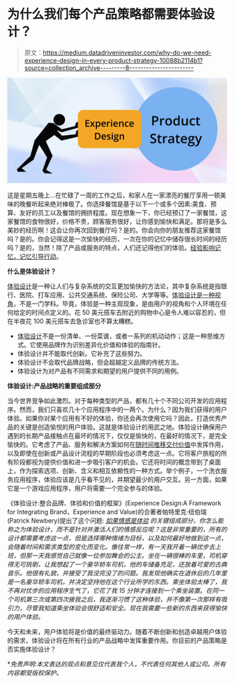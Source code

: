# 为什么我们每个产品策略都需要体验设计？

> 原文：<https://medium.datadriveninvestor.com/why-do-we-need-experience-design-in-every-product-strategy-10088b2114b1?source=collection_archive---------8----------------------->

![](img/2d86d78b3ae15b3d133e161796096b40.png)

这是星期五晚上…在忙碌了一周的工作之后，和家人在一家漂亮的餐厅享用一顿美味的晚餐听起来绝对棒极了。你选择餐馆是基于以下一个或多个因素:美食、预算、友好的员工以及餐馆的拥挤程度。现在想象一下，你已经预订了一家餐馆，这家餐馆的食物很好，价格不贵，顾客服务很好，让你感到愉快和满足。那将是多么美妙的经历啊！这会让你再次回到餐厅吗？是的。你会向你的朋友推荐这家餐馆吗？是的。你会记得这是一次愉快的经历，一次在你的记忆中储存很长时间的经历吗？是的，当然！除了产品或服务的特点，人们还记得他们的体验。[经验影响记忆，记忆引导行动](http://www.foolproof.co.uk/thinking/what-is-experience-design/)。

**什么是体验设计？**

[体验设计](https://medium.com/digital-experience-design/mindsets-tools-and-terminology-of-experience-design-7c25befd439e)是一种让人们与复杂系统的交互更加愉快的方法论，其中复杂系统是指银行、医院、打车应用、公共交通系统、保险公司、大学等等。[体验设计是一种视角](https://uxmag.com/articles/experience-design-is-a-perspective-not-a-discipline)，不是一门学科。毕竟，体验是一种主观现象，是由用户的视角和个人环境在任何给定的时间点定义的。花 50 美元搭车去附近的购物中心是令人难以容忍的，但在半夜花 100 美元搭车去急诊室也不算太糟糕。

*   [体验设计](https://www.wired.com/insights/2014/03/experience-design-innovation-isnt-enough/)不是一份清单、一份菜谱，或者一系列的机动动作；这是一种思维方式。它使用品牌作为识别差异化价值和体验的指南针。
*   体验设计并不能取代创新。它补充了这些努力。
*   体验设计不会取代品牌战略，但会超越定义品牌的传统方法。
*   体验设计为对产品有不同需求和期望的用户提供不同的用例。

**体验设计:产品战略的重要组成部分**

当今世界竞争如此激烈。对于每种类型的产品，都有几十个不同公司开发的应用程序。然而，我们只喜欢几十个应用程序中的一两个。为什么？因为我们获得的用户体验。如果你对某个应用有不好的体验，你还会再次使用它吗？因此，打造优秀产品的关键是创造愉悦的用户体验。这就是体验设计的用武之地。体验设计确保用户遇到的长期产品接触点在最坏的情况下，仅仅是愉快的，在最好的情况下，是完全愉快的。它考虑了产品、服务和解决方案如何在[随时间推移交付价值](https://www.wired.com/insights/2014/03/experience-design-innovation-isnt-enough/)中发挥作用，以及即使在创新或产品设计流程的早期阶段也必须考虑这一点。它将客户旅程的所有阶段都视为提供价值和进一步吸引客户的机会。它还将时间的概念带到了桌面上，作为探索选项、创新、含义和相互依赖性的一种方式。举个例子，一个洗衣服务应用程序，体验应该是几乎看不见的，并期望最少的用户交互。另一方面，如果它是一个游戏应用程序，用户将需要一个完全参与的体验。

《体验设计:整合品牌、体验和价值的框架》(Experience Design:A Framework for Integrating Brand，Experience and Value)的合著者帕特里克·纽伯瑞(Patrick Newbery)提出了这个问题: [*如果情感是体验*](https://uxmag.com/articles/experience-design-is-a-perspective-not-a-discipline) *的关键组成部分，你怎么能称之为体验设计，而不是针对并激活人们的情感反应呢？这是非常重要的，所有的设计都需要考虑这一点，但是选择哪种情绪为目标，以及如何最好地做到这一点，会随着时间和需求类型的变化而变化。像往常一样，有一天我开着一辆优步去上班，但那一天我感觉自己就像一位参加舞会的公主。坐在一辆很棒的车里，司机穿得无可挑剔，让我想起了一个豪华轿车司机，他的车储备充足，还放着可爱的古典音乐。他很有礼貌，并接受了我没完没了的问题。我发现他确实在退休后的几年里是一名豪华轿车司机，并决定坚持他在这个行业所学的东西。乘坐体验太棒了，我不再对优步的应用程序生气了，它花了我 15 分钟才连接到一个乘坐装置。在同一个司机第三次或第四次接我之后，我逐渐习惯了这种体验，并不像第一次那样有吸引力，尽管我知道乘坐体验会很舒适和安全。现在我需要一些新的东西来获得愉快的用户体验。*

今天和未来，用户体验将是价值的最终驱动力。随着不断创新和创造卓越用户体验的需求，体验设计将在所有行业的产品战略中发挥重要作用。你目前的产品策略是否实施体验设计？

**免责声明:本文表达的观点和意见仅代表我个人，不代表任何其他人或公司。所有内容都受版权保护。*